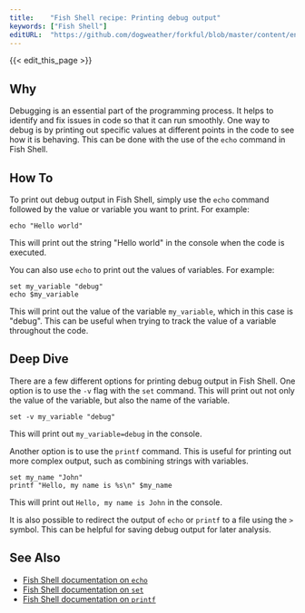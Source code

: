 ```yaml
---
title:    "Fish Shell recipe: Printing debug output"
keywords: ["Fish Shell"]
editURL:  "https://github.com/dogweather/forkful/blob/master/content/en/fish-shell/printing-debug-output.md"
---
```


{{< edit_this_page >}}

## Why

Debugging is an essential part of the programming process. It helps to identify and fix issues in code so that it can run smoothly. One way to debug is by printing out specific values at different points in the code to see how it is behaving. This can be done with the use of the `echo` command in Fish Shell.

## How To

To print out debug output in Fish Shell, simply use the `echo` command followed by the value or variable you want to print. For example:

```Fish Shell
echo "Hello world"
```

This will print out the string "Hello world" in the console when the code is executed.

You can also use `echo` to print out the values of variables. For example:

```Fish Shell
set my_variable "debug"
echo $my_variable
```

This will print out the value of the variable `my_variable`, which in this case is "debug". This can be useful when trying to track the value of a variable throughout the code.

## Deep Dive

There are a few different options for printing debug output in Fish Shell. One option is to use the `-v` flag with the `set` command. This will print out not only the value of the variable, but also the name of the variable.

```Fish Shell
set -v my_variable "debug"
```

This will print out `my_variable=debug` in the console.

Another option is to use the `printf` command. This is useful for printing out more complex output, such as combining strings with variables.

```Fish Shell
set my_name "John"
printf "Hello, my name is %s\n" $my_name
```

This will print out `Hello, my name is John` in the console.

It is also possible to redirect the output of `echo` or `printf` to a file using the `>` symbol. This can be helpful for saving debug output for later analysis.

## See Also

- [Fish Shell documentation on `echo`](https://fishshell.com/docs/current/cmds/echo.html)
- [Fish Shell documentation on `set`](https://fishshell.com/docs/current/cmds/set.html)
- [Fish Shell documentation on `printf`](https://fishshell.com/docs/current/cmds/printf.html)